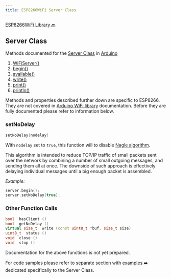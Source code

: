 ```yaml
---
title: ESP8266WiFi Server Class
---
```


[ESP8266WiFi Library :back:](readme.md#server)


## Server Class

Methods documented for the [Server Class](https://www.arduino.cc/en/Reference/WiFiServerConstructor) in [Arduino](https://github.com/arduino/Arduino)

1.  [WiFiServer()](https://www.arduino.cc/en/Reference/WiFiServer)
2.  [begin()](https://www.arduino.cc/en/Reference/WiFiServerBegin)
3.  [available()](https://www.arduino.cc/en/Reference/WiFiServerAvailable)
4.  [write()](https://www.arduino.cc/en/Reference/WiFiServerWrite)
5.  [print()](https://www.arduino.cc/en/Reference/WiFiServerPrint)
6.  [println()](https://www.arduino.cc/en/Reference/WiFiServerPrintln)


Methods and properties described further down are specific to ESP8266. They are not covered in [Arduino WiFi library](https://www.arduino.cc/en/Reference/WiFi) documentation. Before they are fully documented please refer to information below.


### setNoDelay

```cpp
setNoDelay(nodelay)
```

With `nodelay` set to `true`, this function will to disable [Nagle algorithm](https://en.wikipedia.org/wiki/Nagle%27s_algorithm). 

This algorithm is intended to reduce TCP/IP traffic of small packets sent over the network by combining a number of small outgoing messages, and sending them all at once. The downside of such approach is effectively delaying individual messages until a big enough packet is assembled.

*Example:*
```cpp
server.begin();
server.setNoDelay(true);
```


### Other Function Calls

```cpp
bool  hasClient () 
bool  getNoDelay () 
virtual size_t  write (const uint8_t *buf, size_t size) 
uint8_t  status () 
void  close () 
void  stop ()
```

Documentation for the above functions is not yet prepared.


For code samples please refer to separate section with [examples :arrow_right:](server-examples.md) dedicated specifically to the Server Class.